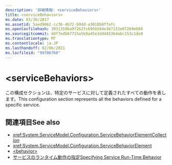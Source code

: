 ```yaml
---
description: '詳細情報: <serviceBehaviors>'
title: <serviceBehaviors>
ms.date: 03/30/2017
ms.assetid: 5aed9062-cc36-4b72-b9dd-a3018b8ffafc
ms.openlocfilehash: 39313596a97262fc695b584e3b7153e07269e089
ms.sourcegitcommit: ddf7edb67715a5b9a45e3dd44536dabc153c1de0
ms.translationtype: MT
ms.contentlocale: ja-JP
ms.lasthandoff: 02/06/2021
ms.locfileid: "99786760"
---
```

# \<serviceBehaviors>

<span data-ttu-id="bc530-102">この構成セクションは、特定のサービスに対して定義されたすべての動作を表します。</span><span class="sxs-lookup"><span data-stu-id="bc530-102">This configuration section represents all the behaviors defined for a specific service.</span></span>  
  
## <a name="see-also"></a><span data-ttu-id="bc530-103">関連項目</span><span class="sxs-lookup"><span data-stu-id="bc530-103">See also</span></span>

- <xref:System.ServiceModel.Configuration.ServiceBehaviorElementCollection>
- <xref:System.ServiceModel.Configuration.ServiceBehaviorElement>
- [\<behavior>](behavior-of-servicebehaviors.md)
- [<span data-ttu-id="bc530-104">サービスのランタイム動作の指定</span><span class="sxs-lookup"><span data-stu-id="bc530-104">Specifying Service Run-Time Behavior</span></span>](../../../wcf/specifying-service-run-time-behavior.md)
